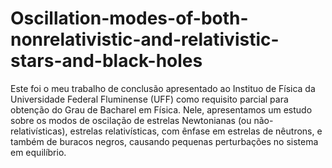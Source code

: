 # Oscillation-modes-of-both-nonrelativistic-and-relativistic-stars-and-black-holes
Este foi o meu trabalho de conclusão apresentado ao Instituo de Física da Universidade Federal Fluminense (UFF) como requisito parcial para obtenção do Grau de Bacharel em Física. Nele, apresentamos um estudo sobre os modos de oscilação de estrelas Newtonianas (ou não-relativísticas), estrelas relativísticas, com ênfase em estrelas de nêutrons, e também de buracos negros, causando pequenas perturbações no sistema em equilíbrio.
